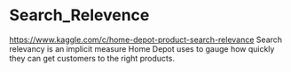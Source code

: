 # Search_Relevence
https://www.kaggle.com/c/home-depot-product-search-relevance
Search relevancy is an implicit measure Home Depot uses to gauge how quickly they can get customers to the right products. 
